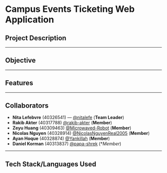 # Campus Events Ticketing Web Application
## Project Description

---
## Objective

---
## Features

---
## Collaborators
- **Nita Lefebvre** (40326541) — [@nitalefe](https://github.com/nitalefe) (**Team Leader**)
- **Rakib Akter** (40317788) [@rakib-akter](https://github.com/rakib-akter) (**Member**)
- **Zeyu Huang** (40309463) [@Microwaved-Robot](https://github.com/Microwaved-Robot) (**Member**)
- **Nicolas Nguyen** (40328914) [@NicolasNguyenReal2005](https://github.com/NicolasNguyenReal2005) (**Member**)
- **Ayan Hoque** (40328874) [@Yankillah](https://github.com/YanKillah) (**Member**)
- **Daniel Korman** (40313837) [@papa-shrek](https://github.com/papa-shrek) (**Member*)
---
## Tech Stack/Languages Used
